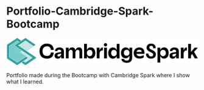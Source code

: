 # Portfolio-Cambridge-Spark-Bootcamp

<div id="header" align="center">
  <img decoding="async" src="https://github.com/IrisMejuto/Porfolio-Cambridge-Spark-Bootcamp/blob/main/Cambridge%20Spark%20banner.png" width="800"/>
  
</div>


Portfolio made during the Bootcamp with Cambridge Spark where I show what I learned.
